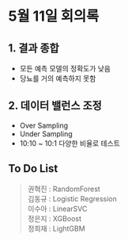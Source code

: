 # 5월 11일 회의록

## 1. 결과 종합
- 모든 예측 모델의 정확도가 낮음
- 당뇨를 거의 예측하지 못함

## 2. 데이터 밸런스 조정
- Over Sampling
- Under Sampling
- 10:10 ~ 10:1 다양한 비율로 테스트

## To Do List
> 권혁진 : RandomForest  
> 김동규 : Logistic Regression  
> 이수아 : LinearSVC  
> 정은지 : XGBoost  
> 정희재 : LightGBM  